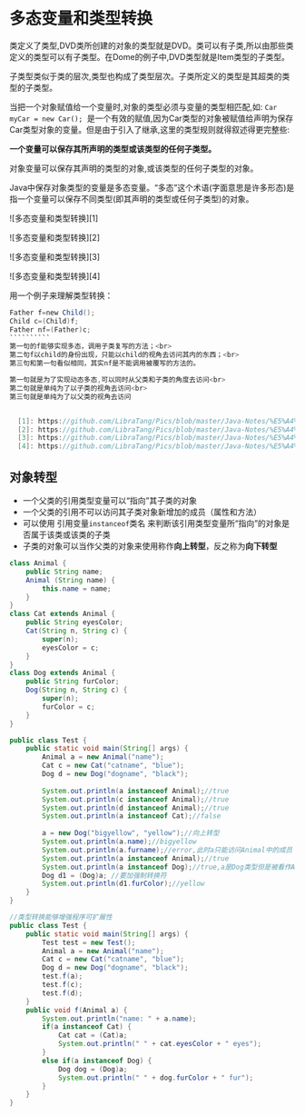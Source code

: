 ﻿# 多态变量和类型转换


类定义了类型,DVD类所创建的对象的类型就是DVD。类可以有子类,所以由那些类定义的类型可以有子类型。在Dome的例子中,DVD类型就是Item类型的子类型。

子类型类似于类的层次,类型也构成了类型层次。子类所定义的类型是其超类的类型的子类型。
       
当把一个对象赋值给一个变量时,对象的类型必须与变量的类型相匹配,如:
`Car myCar = new Car();` 
是一个有效的赋值,因为Car类型的对象被赋值给声明为保存Car类型对象的变量。但是由于引入了继承,这里的类型规则就得叙述得更完整些:

**一个变量可以保存其所声明的类型或该类型的任何子类型。**

对象变量可以保存其声明的类型的对象,或该类型的任何子类型的对象。

Java中保存对象类型的变量是多态变量。“多态”这个术语(字面意思是许多形态)是指一个变量可以保存不同类型(即其声明的类型或任何子类型)的对象。

![多态变量和类型转换][1]

![多态变量和类型转换][2]

![多态变量和类型转换][3]

![多态变量和类型转换][4]

用一个例子来理解类型转换：
``````java
Father f=new Child();
Child c=(Child)f;
Father nf=(Father)c;
​``````````
第一句的f能够实现多态，调用子类复写的方法；<br>
第二句f以child的身份出现，只能以child的视角去访问其内的东西；<br>
第三句和第一句看似相同，其实nf是不能调用被覆写的方法的。

第一句就是为了实现动态多态,可以同时从父类和子类的角度去访问<br>
第二句就是单纯为了以子类的视角去访问<br>
第三句就是单纯为了以父类的视角去访问


  [1]: https://github.com/LibraTang/Pics/blob/master/Java-Notes/%E5%A4%9A%E6%80%81%E5%8F%98%E9%87%8F%E5%92%8C%E7%B1%BB%E5%9E%8B%E8%BD%AC%E6%8D%A21.png
  [2]: https://github.com/LibraTang/Pics/blob/master/Java-Notes/%E5%A4%9A%E6%80%81%E5%8F%98%E9%87%8F%E5%92%8C%E7%B1%BB%E5%9E%8B%E8%BD%AC%E6%8D%A22.png
  [3]: https://github.com/LibraTang/Pics/blob/master/Java-Notes/%E5%A4%9A%E6%80%81%E5%8F%98%E9%87%8F%E5%92%8C%E7%B1%BB%E5%9E%8B%E8%BD%AC%E6%8D%A23.png
  [4]: https://github.com/LibraTang/Pics/blob/master/Java-Notes/%E5%A4%9A%E6%80%81%E5%8F%98%E9%87%8F%E5%92%8C%E7%B1%BB%E5%9E%8B%E8%BD%AC%E6%8D%A24.png
``````
## 对象转型

* 一个父类的引用类型变量可以“指向”其子类的对象
* 一个父类的引用不可以访问其子类对象新增加的成员（属性和方法）
* 可以使用 引用变量`instanceof`类名 来判断该引用类型变量所“指向”的对象是否属于该类或该类的子类
* 子类的对象可以当作父类的对象来使用称作**向上转型**，反之称为**向下转型**

```java
class Animal {
    public String name;
    Animal (String name) {
        this.name = name;
    }
}
class Cat extends Animal {
    public String eyesColor;
    Cat(String n, String c) {
        super(n);
        eyesColor = c;
    }
}
class Dog extends Animal {
    public String furColor;
    Dog(String n, String c) {
        super(n);
        furColor = c;
    }
}

public class Test {
    public static void main(String[] args) {
        Animal a = new Animal("name");
        Cat c = new Cat("catname", "blue");
        Dog d = new Dog("dogname", "black");
        
        System.out.println(a instanceof Animal);//true
        System.out.println(c instanceof Animal);//true
        System.out.println(d instanceof Animal);//true
        System.out.println(a instanceof Cat);//false
        
        a = new Dog("bigyellow", "yellow");//向上转型
        System.out.println(a.name);//bigyellow
        System.out.println(a.furname);//error,此时a只能访问Animal中的成员
        System.out.println(a instanceof Animal);//true
        System.out.println(a instanceof Dog);//true,a是Dog类型但是被看作Animal
        Dog d1 = (Dog)a; //要加强制转换符
        System.out.println(d1.furColor);//yellow
    }
}
```

```java
//类型转换能够增强程序可扩展性
public class Test {
    public static void main(String[] args) {
        Test test = new Test();
        Animal a = new Animal("name");
        Cat c = new Cat("catname", "blue");
        Dog d = new Dog("dogname", "black");
        test.f(a);
        test.f(c);
        test.f(d);
    }
    public void f(Animal a) {
        System.out.println("name: " + a.name);
        if(a instanceof Cat) {
            Cat cat = (Cat)a;
            System.out.println(" " + cat.eyesColor + " eyes");
        }
        else if(a instanceof Dog) {
            Dog dog = (Dog)a;
            System.out.println(" " + dog.furColor + " fur");
        }
    }
}
```

